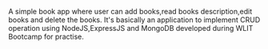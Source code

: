 A simple book app where user can add books,read books description,edit books and delete the books. It's basically an application to implement CRUD operation using NodeJS,ExpressJS and MongoDB developed during WLIT Bootcamp for practise.
